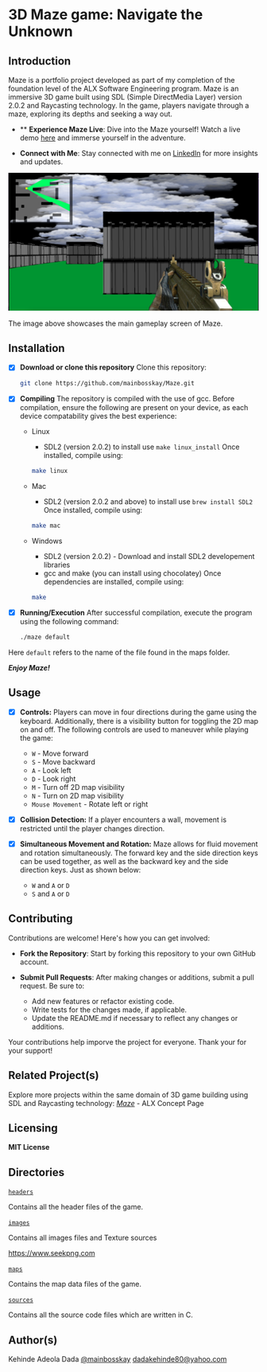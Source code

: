 # **3D Maze game: Navigate the Unknown**

## **Introduction**
Maze is a portfolio project developed as part of my completion of the foundation level of the ALX Software Engineering program.
Maze is an immersive 3D game built using SDL (Simple DirectMedia Layer) version 2.0.2 and Raycasting technology. In the game, players navigate through a maze, exploring its depths and seeking a way out.

- ** **Experience Maze Live**: Dive into the Maze yourself! Watch a live demo [here](https://youtu.be/OIUAPSwQd8g) and immerse yourself in the adventure.


- **Connect with Me**: Stay connected with me on [LinkedIn](https://www.linkedin.com/in/dadakehindeadeola) for more insights and updates.

![Maze Display](images/Maze_game.png)

The image above showcases the main gameplay screen of Maze.

## **Installation**

+ [x] **Download or clone this repository**
  Clone this repository:

  ```bash
  git clone https://github.com/mainbosskay/Maze.git
  ```

+ [x] **Compiling**
  The repository is compiled with the use of gcc. Before compilation, ensure the following are present on your device, as each device compatability gives the best experience:
  + Linux
    + SDL2 (version 2.0.2) to install use ```make linux_install```
    Once installed, compile using:

    ```bash
    make linux
    ```
  + Mac
    + SDL2 (version 2.0.2 and above) to install use ```brew install SDL2```
    Once installed, compile using:

    ```bash
    make mac
    ```
  + Windows
    + SDL2 (version 2.0.2) - Download and install SDL2 developement libraries
    + gcc and make (you can install using chocolatey)
    Once dependencies are installed, compile using:

    ```bash
    make
    ```

+ [x] **Running/Execution**
  After successful compilation, execute the program using the following command:

  ```bash
  ./maze default
  ```

Here ```default``` refers to the name of the file found in the maps folder.

***Enjoy Maze!***

## **Usage**

+ [x] **Controls:**
  Players can move in four directions during the game using the keyboard. Additionally, there is a visibility button for toggling the 2D map on and off. The following controls are used to maneuver while playing the game:
    + ```W``` - Move forward
    + ```S``` - Move backward
    + ```A``` - Look left
    + ```D``` - Look right
    + ```M``` - Turn off 2D map visibility
    + ```N``` - Turn on 2D map visibility
    + ```Mouse Movement``` - Rotate left or right

+ [x] **Collision Detection:**
  If a player encounters a wall, movement is restricted until the player changes direction.

+ [x] **Simultaneous Movement and Rotation:**
  Maze allows for fluid movement and rotation simultaneously. The forward key and the side direction keys can be used together, as well as the backward key and the side direction keys. Just as shown below:
    + ```W``` and ```A``` or ```D```
    + ```S``` and ```A``` or ```D```

## **Contributing**

Contributions are welcome! Here's how you can get involved:
+ **Fork the Repository**: Start by forking this repository to your own GitHub account.

+ **Submit Pull Requests**: After making changes or additions, submit a pull request. Be sure to:
  + Add new features or refactor existing code.
  + Write tests for the changes made, if applicable.
  + Update the README.md if necessary to reflect any changes or additions.

Your contributions help imporve the project for everyone. Thank your for your support!

## **Related Project(s)**

Explore more projects within the same domain of 3D game building using SDL and Raycasting technology:
  *[Maze](https://intranet.alxswe.com/concepts/133)* - ALX Concept Page

## **Licensing**

**MIT License**

## Directories

[`headers`](https://github.com/mainbosskay/Maze/tree/master/headers)

Contains all the header files of the game.

[`images`](https://github.com/mainbosskay/Maze/tree/master/images)

Contains all images files and Texture sources

https://www.seekpng.com

[`maps`](https://github.com/mainbosskay/Maze/tree/master/maps)

Contains the map data files of the game.

[`sources`](https://github.com/mainbosskay/Maze/tree/master/src)

Contains all the source code files which are written in C.

## Author(s)

Kehinde Adeola Dada [@mainbosskay](https://github.com/mainbosskay) <dadakehinde80@yahoo.com>
